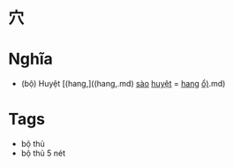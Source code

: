 # 穴

# Nghĩa
* (bộ) Huyệt [(hang,]((hang,.md) [sào](sào.md) [huyệt](huyệt.md) = [hang](hang.md) [ổ)](ổ).md)

# Tags
* bộ thủ
*  bộ thủ 5 nét


